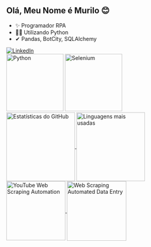 ## Olá, Meu Nome é Murilo 😊

- ✨ Programador RPA
- 🐱‍🏍 Utilizando Python
- ✔ Pandas, BotCity, SQLAlchemy
<a href="https://www.linkedin.com/in/murilorosacastro/" target="_blank">
    <img src="https://img.shields.io/badge/LinkedIn-0077B5?style=for-the-badge&logo=linkedin&logoColor=white" alt="LinkedIn" />
</a>


<div>
    <img src="https://cdn.jsdelivr.net/gh/devicons/devicon@latest/icons/python/python-plain.svg" alt="Python" style="width: 150px; height: auto;" />
    <img src="https://cdn.jsdelivr.net/gh/devicons/devicon@latest/icons/selenium/selenium-original.svg" alt="Selenium" style="width: 150px; height: auto;" />
</div>

<a href="https://github.com/anuraghazra/github-readme-stats">
  <img height="180" align="center" src="https://github-readme-stats.vercel.app/api?username=CastroMurilo&theme=dracula" alt="Estatísticas do GitHub" />
</a>
<a href="https://github.com/anuraghazra/convoychat">
  <img height="180" align="center" src="https://github-readme-stats.vercel.app/api/top-langs?username=CastroMurilo&layout=compact&langs_count=8&card_width=320&theme=dracula" alt="Linguagens mais usadas" />
</a>

<a href="https://github.com/CastroMurilo/YouTube-Web-Scraping-Automation">
  <img height="155" align="center" src="https://github-readme-stats.vercel.app/api/pin/?username=CastroMurilo&repo=YouTube-Web-Scraping-Automation&theme=dracula" alt="YouTube Web Scraping Automation" />
</a>
<a href="https://github.com/CastroMurilo/Web-Scraping-Automated-Data-Entry">
  <img height="156" align="center" src="https://github-readme-stats.vercel.app/api/pin/?username=CastroMurilo&repo=Web-Scraping-Automated-Data-Entry&theme=dracula" alt="Web Scraping Automated Data Entry" />
</a>




